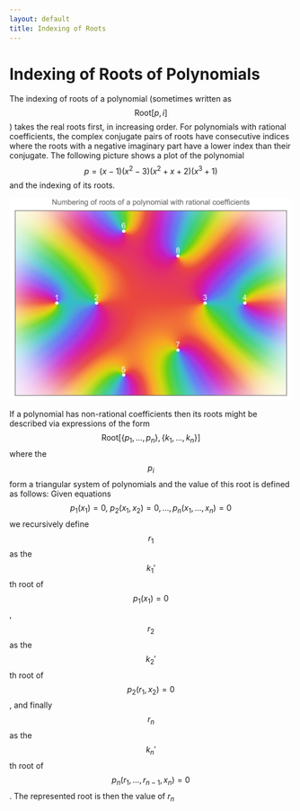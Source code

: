 ```yaml
---
layout: default
title: Indexing of Roots
---
```

# Indexing of Roots of Polynomials


The indexing of roots of a polynomial (sometimes written as $$\text{Root}[p,i]$$) takes the real roots first, in increasing order. For polynomials with rational coefficients, the complex conjugate pairs of roots have consecutive indices where the roots with a negative imaginary part have a lower index than their conjugate. The following picture shows a plot of the polynomial $$ p = (x-1) \left(x^2-3\right) \left(x^2+x+2\right) \left(x^3+1\right)$$ and the indexing of its roots.


![Numbering of roots of a rational polynomial]( /images/RootNumberingRational.jpeg "Numbering of roots of a rational polynomial" )

If a polynomial has non-rational coefficients then its roots might be described via expressions of the form $$\text{Root}[\{p_1,\ldots,p_n\},\{k_1,\ldots,k_n\}]$$ where the $$p_i$$ form a triangular system of polynomials and the value of this root is defined as follows: Given equations $$p_1(x_1) = 0,\ p_2(x_1,x_2) = 0, \ldots, p_n(x_1,\ldots,x_n) = 0$$ we recursively define $$r_1$$ as the $$k_1'$$th root of $$p_1(x_1) = 0$$, $$r_2$$ as the $$k_2'$$th root of $$p_2(r_1,x_2)=0$$, and finally $$r_n$$ as the $$k_n'$$th root of $$p_n(r_1,\ldots,r_{n-1},x_n)=0$$. The represented root is then the value of $r_n$
